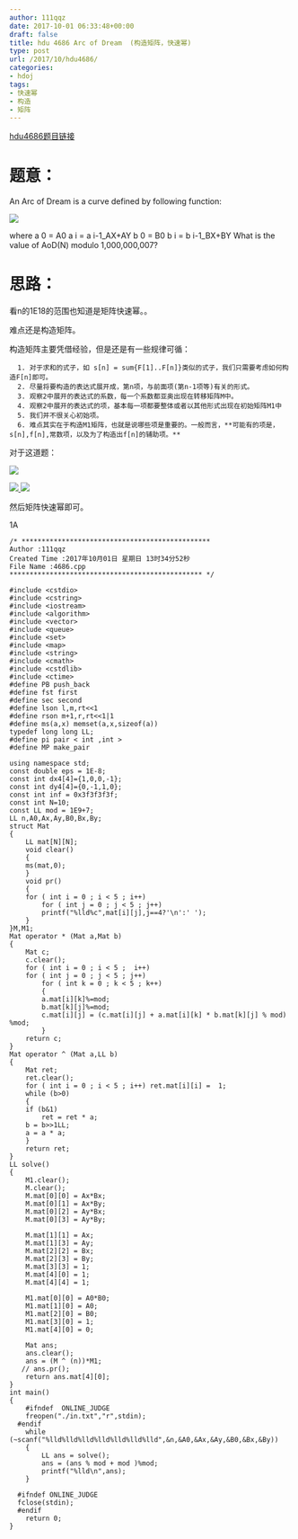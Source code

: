 ```yaml
---
author: 111qqz
date: 2017-10-01 06:33:48+00:00
draft: false
title: hdu 4686 Arc of Dream  (构造矩阵，快速幂)
type: post
url: /2017/10/hdu4686/
categories:
- hdoj
tags:
- 快速幂
- 构造
- 矩阵
---
```


[hdu4686题目链接](http://acm.hdu.edu.cn/showproblem.php?pid=4686)



# 题意：



An Arc of Dream is a curve defined by following function:

![](https://odzkskevi.qnssl.com/5bb0e0e69de61a673fbd079520fe97e2?v=1506621126)

where
a 0 = A0
a i = a i-1_AX+AY
b 0 = B0
b i = b i-1_BX+BY
What is the value of AoD(N) modulo 1,000,000,007?





# 思路：



看n的1E18的范围也知道是矩阵快速幂。。

难点还是构造矩阵。

构造矩阵主要凭借经验，但是还是有一些规律可循：




      1. 对于求和的式子，如 s[n] = sum{F[1]..F[n]}类似的式子，我们只需要考虑如何构造F[n]即可。
      2. 尽量将要构造的表达式展开成，第n项，与前面项(第n-1项等)有关的形式。
      3. 观察2中展开的表达式的系数，每一个系数都亚奥出现在转移矩阵M中。
      4. 观察2中展开的表达式的项，基本每一项都要整体或者以其他形式出现在初始矩阵M1中
      5. 我们并不很关心初始项。
      6. 难点其实在于构造M1矩阵，也就是说哪些项是重要的。一般而言，**可能有的项是，s[n],f[n],常数项，以及为了构造出f[n]的辅助项。**


对于这道题：

[![](https://111qqz.com/wordpress/wp-content/uploads/2017/10/1.jpg)
](https://111qqz.com/wordpress/wp-content/uploads/2017/10/1.jpg)

[](https://111qqz.com/wordpress/wp-content/uploads/2017/10/DeepinScreenshot_select-area_20171001142722.png)[![](https://111qqz.com/wordpress/wp-content/uploads/2017/10/DeepinScreenshot_select-area_20171001142742.png)
](https://111qqz.com/wordpress/wp-content/uploads/2017/10/DeepinScreenshot_select-area_20171001142742.png)[![](https://111qqz.com/wordpress/wp-content/uploads/2017/10/DeepinScreenshot_select-area_20171001142722.png)
](https://111qqz.com/wordpress/wp-content/uploads/2017/10/DeepinScreenshot_select-area_20171001142722.png)



然后矩阵快速幂即可。

1A


    
    /* ***********************************************
    Author :111qqz
    Created Time :2017年10月01日 星期日 13时34分52秒
    File Name :4686.cpp
    ************************************************ */
    
    #include <cstdio>
    #include <cstring>
    #include <iostream>
    #include <algorithm>
    #include <vector>
    #include <queue>
    #include <set>
    #include <map>
    #include <string>
    #include <cmath>
    #include <cstdlib>
    #include <ctime>
    #define PB push_back
    #define fst first
    #define sec second
    #define lson l,m,rt<<1
    #define rson m+1,r,rt<<1|1
    #define ms(a,x) memset(a,x,sizeof(a))
    typedef long long LL;
    #define pi pair < int ,int >
    #define MP make_pair
    
    using namespace std;
    const double eps = 1E-8;
    const int dx4[4]={1,0,0,-1};
    const int dy4[4]={0,-1,1,0};
    const int inf = 0x3f3f3f3f;
    const int N=10;
    const LL mod = 1E9+7;
    LL n,A0,Ax,Ay,B0,Bx,By;
    struct Mat
    {
        LL mat[N][N];
        void clear()
        {
        ms(mat,0);
        }
        void pr()
        {
        for ( int i = 0 ; i < 5 ; i++)
            for ( int j = 0 ; j < 5 ; j++)
            printf("%lld%c",mat[i][j],j==4?'\n':' ');
        }
    }M,M1;
    Mat operator * (Mat a,Mat b)
    {
        Mat c;
        c.clear();
        for ( int i = 0 ; i < 5 ;  i++)
        for ( int j = 0 ; j < 5 ; j++)
            for ( int k = 0 ; k < 5 ; k++)
            {
            a.mat[i][k]%=mod;
            b.mat[k][j]%=mod;
            c.mat[i][j] = (c.mat[i][j] + a.mat[i][k] * b.mat[k][j] % mod) %mod;
            }
        return c;
    }
    Mat operator ^ (Mat a,LL b)
    {
        Mat ret;
        ret.clear();
        for ( int i = 0 ; i < 5 ; i++) ret.mat[i][i] =  1;
        while (b>0)
        {
        if (b&1)
            ret = ret * a;
        b = b>>1LL;
        a = a * a;
        }
        return ret;
    }
    LL solve()
    {
        M1.clear();
        M.clear();
        M.mat[0][0] = Ax*Bx;
        M.mat[0][1] = Ax*By;
        M.mat[0][2] = Ay*Bx;
        M.mat[0][3] = Ay*By;
    
        M.mat[1][1] = Ax;
        M.mat[1][3] = Ay;
        M.mat[2][2] = Bx;
        M.mat[2][3] = By;
        M.mat[3][3] = 1;
        M.mat[4][0] = 1;
        M.mat[4][4] = 1;
    
        M1.mat[0][0] = A0*B0;
        M1.mat[1][0] = A0;
        M1.mat[2][0] = B0;
        M1.mat[3][0] = 1;
        M1.mat[4][0] = 0;
    
        Mat ans;
        ans.clear();
        ans = (M ^ (n))*M1;
       // ans.pr();
        return ans.mat[4][0];
    }                                                                                                                                                                                    
    int main()
    {
        #ifndef  ONLINE_JUDGE 
        freopen("./in.txt","r",stdin);
      #endif
        while (~scanf("%lld%lld%lld%lld%lld%lld%lld",&n,&A0,&Ax,&Ay,&B0,&Bx,&By))
        {
            LL ans = solve();
            ans = (ans % mod + mod )%mod;
            printf("%lld\n",ans);
        }
    
      #ifndef ONLINE_JUDGE  
      fclose(stdin);
      #endif
        return 0;
    }
    




